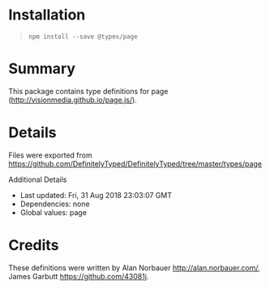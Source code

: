 # Installation
> `npm install --save @types/page`

# Summary
This package contains type definitions for page (http://visionmedia.github.io/page.js/).

# Details
Files were exported from https://github.com/DefinitelyTyped/DefinitelyTyped/tree/master/types/page

Additional Details
 * Last updated: Fri, 31 Aug 2018 23:03:07 GMT
 * Dependencies: none
 * Global values: page

# Credits
These definitions were written by Alan Norbauer <http://alan.norbauer.com/>, James Garbutt <https://github.com/43081j>.
